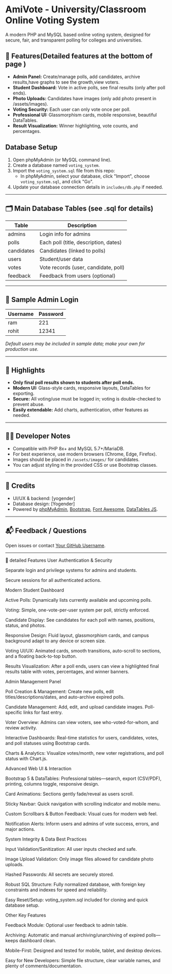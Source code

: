 # AmiVote - University/Classroom Online Voting System
A modern PHP and MySQL based online voting system, designed for secure, fair, and transparent polling for colleges and universities.
 
## 🚀 Features(Detailed features at the bottom of page )

- **Admin Panel:** Create/manage polls, add candidates, archive results,have graphs to see the growth,view voters.
- **Student Dashboard:** Vote in active polls, see final results (only after poll ends).
- **Photo Uploads:** Candidates have images                 (only add photo present in /assets/images).
- **Voting Security:** Each user can only vote once per poll.
- **Professional UI:** Glassmorphism cards, mobile responsive, beautiful DataTables.
- **Result Visualization:** Winner highlighting, vote counts, and percentages.



## Database Setup

1. Open phpMyAdmin (or MySQL command line).
2. Create a database named `voting_system`.
3. Import the `voting_system.sql` file from this repo:
   - In phpMyAdmin, select your database, click "Import", choose `voting_system.sql`, and click "Go".
4. Update your database connection details in `includes/db.php` if needed.


---

## 🗂️ Main Database Tables (see .sql for details)

| Table        | Description                            |
|--------------|----------------------------------------|
| admins       | Login info for admins                  |
| polls        | Each poll (title, description, dates)  |
| candidates   | Candidates (linked to polls)           |
| users        | Student/user data                      |
| votes        | Vote records (user, candidate, poll)   |
| feedback     | Feedback from users (optional)         |

---

## 🔑 Sample Admin Login

| Username | Password |
|----------|----------|
| ram      | 221      |
| rohit    | 12341    |

_Default users may be included in sample data; make your own for production use._

---

## 🌟 Highlights

- **Only final poll results shown to students after poll ends.**
- **Modern UI:** Glass-style cards, responsive layouts, DataTables for exporting.
- **Secure:** All voting/use must be logged in; voting is double-checked to prevent abuse.
- **Easily extendable:** Add charts, authentication, other features as needed.

---

## 👩‍💻 Developer Notes

- Compatible with PHP 8x+ and MySQL 5.7+/MariaDB.
- For best experience, use modern browsers (Chrome, Edge, Firefox).
- Images should be placed in `/assets/images/` for candidates.
- You can adjust styling in the provided CSS or use Bootstrap classes.

---

## 📣 Credits

- UI/UX & backend: [yogender]
- Database design: [Yogender]
- Powered by [phpMyAdmin](https://www.phpmyadmin.net/), [Bootstrap](https://getbootstrap.com/), [Font Awesome](https://fontawesome.com/), [DataTables JS](https://datatables.net/).

---

## 📬 Feedback / Questions

Open issues or contact [Your GitHub Username](https://github.com/yogenderjangra).

---
  🚀 detailed Features
User Authentication & Security

Separate login and privilege systems for admins and students.

Secure sessions for all authenticated actions.

Modern Student Dashboard

Active Polls: Dynamically lists currently available and upcoming polls.

Voting: Simple, one-vote-per-user system per poll, strictly enforced.

Candidate Display: See candidates for each poll with names, positions, status, and photos.

Responsive Design: Fluid layout, glassmorphism cards, and campus background adapt to any device or screen size.

Voting UI/UX: Animated cards, smooth transitions, auto-scroll to sections, and a floating back-to-top button.

Results Visualization: After a poll ends, users can view a highlighted final results table with votes, percentages, and winner banners.

Admin Management Panel

Poll Creation & Management: Create new polls, edit titles/descriptions/dates, and auto-archive expired polls.

Candidate Management: Add, edit, and upload candidate images. Poll-specific links for fast entry.

Voter Overview: Admins can view voters, see who-voted-for-whom, and review activity.

Interactive Dashboards: Real-time statistics for users, candidates, votes, and poll statuses using Bootstrap cards.

Charts & Analytics: Visualize votes/month, new voter registrations, and poll status with Chart.js.

Advanced Web UI & Interaction

Bootstrap 5 & DataTables: Professional tables—search, export (CSV/PDF), printing, columns toggle, responsive design.

Card Animations: Sections gently fade/reveal as users scroll.

Sticky Navbar: Quick navigation with scrolling indicator and mobile menu.

Custom Scrollbars & Button Feedback: Visual cues for modern web feel.

Notification Alerts: Inform users and admins of vote success, errors, and major actions.

System Integrity & Data Best Practices

Input Validation/Sanitization: All user inputs checked and safe.

Image Upload Validation: Only image files allowed for candidate photo uploads.

Hashed Passwords: All secrets are securely stored.

Robust SQL Structure: Fully normalized database, with foreign key constraints and indexes for speed and reliability.

Easy Reset/Setup: voting_system.sql included for cloning and quick database setup.

Other Key Features

Feedback Module: Optional user feedback to admin table.

Archiving: Automatic and manual archiving/unarchiving of expired polls—keeps dashboard clean.

Mobile-First: Designed and tested for mobile, tablet, and desktop devices.

Easy for New Developers: Simple file structure, clear variable names, and plenty of comments/documentation.

